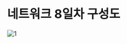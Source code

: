 # 네트워크 8일차 구성도

![1](https://user-images.githubusercontent.com/36683607/75088406-14276880-5590-11ea-8944-031f37000002.png)
